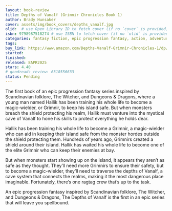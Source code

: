 ```yaml
---
layout: book-review
title: Depths of Vanalf (Grimnir Chronicles Book 1)
author: Brady Hunsaker
cover: assets/img/book_covers/depths_vanalf.jpg
olid:  # use Open Library ID to fetch cover (if no `cover` is provided)
isbn: 9798987518274 # use ISBN to fetch cover (if no `olid` is provided, dashes are optional)
categories: fantasy fiction, epic progression fantasy, action, adventure, inspired by scandanavian folklore
tags: 
buy_link: https://www.amazon.com/Depths-Vanalf-Grimnir-Chronicles-1/dp/B0DXBZ7G6B/ref=tmm_pap_swatch_0
started: 
finished: 
released: 8APR2025
stars: 4.40
# goodreads_review: 6318556633
status: Pending
---
```


The first book of an epic progression fantasy series inspired by Scandinavian folklore, The Witcher, and Dungeons & Dragons, where a young man named Hallik has been training his whole life to become a magic-wielder, or Grimnir, to keep his island safe. But when monsters breach the shield protecting his realm, Hallik must venture into the mystical cave of Vanalf to hone his skills to protect everything he holds dear.

Hallik has been training his whole life to become a Grimnir, a magic-wielder who can aid in keeping their island safe from the monster hordes outside the shield protecting them. Hundreds of years ago, Grimnirs created a shield around their island. Hallik has waited his whole life to become one of the elite Grimnir who can keep their enemies at bay.

But when monsters start showing up on the island, it appears they aren’t as safe as they thought. They’ll need more Grimnirs to ensure their safety, but to become a magic-wielder, they’ll need to traverse the depths of Vanalf, a cave system that connects the realms, making it the most dangerous place imaginable. Fortunately, there’s one ragtag crew that’s up to the task.

An epic progression fantasy inspired by Scandinavian folklore, The Witcher, and Dungeons & Dragons, The Depths of Vanalf is the first in an epic series that will leave you spellbound.
